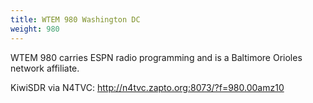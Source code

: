 ```yaml
---
title: WTEM 980 Washington DC
weight: 980
---
```

WTEM 980 carries ESPN radio programming and is a Baltimore Orioles
network affiliate.

KiwiSDR via N4TVC: http://n4tvc.zapto.org:8073/?f=980.00amz10
